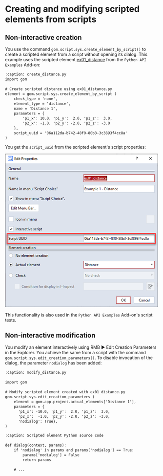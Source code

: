 # Creating and modifying scripted elements from scripts

## Non-interactive creation

You use the command `gom.script.sys.create_element_by_script()` to create a scripted element from a script without opening its dialog. This example uses the scripted element [ex01_distance](../../python_examples/scripted_actuals/ex01_distance.md) from the `Python API Examples` Add-on:

```{code-block} python
:caption: create_distance.py
import gom

# Create scripted distance using ex01_distance.py
element = gom.script.sys.create_element_by_script (
    check_type = 'none',
    element_type = 'distance',
    name = 'Distance 1',
    parameters = {
        'p1_x': 10.0, 'p1_y':  2.0, 'p1_z':  3.0, 
        'p2_x': -1.0, 'p2_y': -2.0, 'p2_z': -3.0
    },
    script_uuid = '06a112da-b742-48f0-80b3-3c3893f4cc8a'
)
```

You get the `script_uuid` from the scripted element's script properties:

![script_uuid in script properties](assets/ex01_distance_properties.png)

This functionality is also used in the `Python API Examples` Add-on's script tests.

## Non-interactive modification

You modify an element interactively using RMB ► Edit Creation Parameters in the Explorer. You achieve the same from a script with the command `gom.script.sys.edit_creation_parameters()`. To disable invocation of the dialog, the parameter `nodialog` has been added:

```{code-block} python
:caption: modify_distance.py

import gom

# Modify scripted element created with ex01_distance.py
gom.script.sys.edit_creation_parameters (
    element = gom.app.project.actual_elements['Distance 1'],
    parameters = {
      'p1_x': -10.0, 'p1_y':  2.0, 'p1_z':  3.0,
      'p2_x':  -1.0, 'p2_y': -2.0, 'p2_z': -3.0, 
      'nodialog': True},
)
```

```{code-block} python
:caption: Scripted element Python source code

def dialog(context, params):
    if 'nodialog' in params and params['nodialog'] == True:
        params['nodialog'] = False
        return params
    
    # ...
```